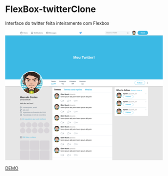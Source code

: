 # FlexBox-twitterClone

Interface do twitter feita inteiramente com Flexbox

![](images/twitterClone.png)

[DEMO](https://marcelotc.netlify.app/twitterclone)
